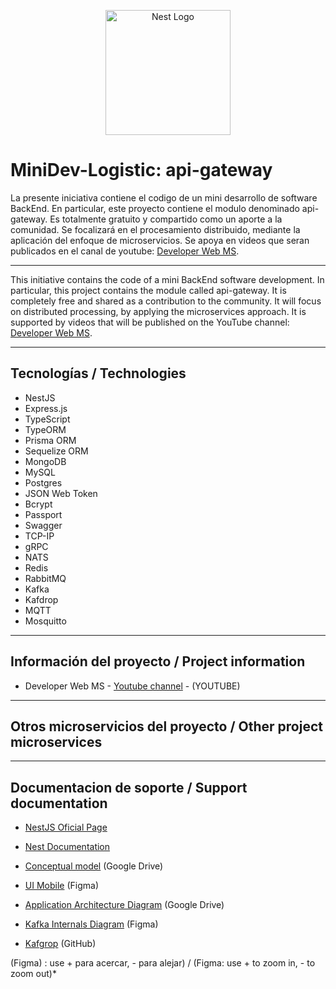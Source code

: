 <p align="center">
  <a href="http://nestjs.com/" target="blank"><img src="https://nestjs.com/img/logo-small.svg" width="200" alt="Nest Logo" /></a>
</p>

# MiniDev-Logistic:  api-gateway

La presente iniciativa contiene el codigo de un mini desarrollo de software BackEnd.
En particular, este proyecto contiene el modulo denominado api-gateway.
Es totalmente gratuito y compartido como un aporte a la comunidad. 
Se focalizará en el procesamiento distribuido, mediante la aplicación del enfoque de microservicios. 
Se apoya en videos que seran publicados en el canal de youtube:  [Developer Web MS](https://www.youtube.com/playlist?list=PLWnRJL1SdIio8TshcHJrJ6_3btfZDuz4O).

___

This initiative contains the code of a mini BackEnd software development.
In particular, this project contains the module called api-gateway.
It is completely free and shared as a contribution to the community. It will focus on distributed processing, by applying the microservices approach. 
It is supported by videos that will be published on the YouTube channel: [Developer Web MS](https://www.youtube.com/playlist?list=PLWnRJL1SdIio8TshcHJrJ6_3btfZDuz4O).

___

## Tecnologías / Technologies

* NestJS
* Express.js
* TypeScript
* TypeORM
* Prisma ORM
* Sequelize ORM
* MongoDB
* MySQL
* Postgres
* JSON Web Token
* Bcrypt
* Passport
* Swagger
* TCP-IP
* gRPC
* NATS
* Redis
* RabbitMQ
* Kafka
* Kafdrop
* MQTT
* Mosquitto

___

## Información del proyecto / Project information

* Developer Web MS - [Youtube channel](https://www.youtube.com/playlist?list=PLWnRJL1SdIio8TshcHJrJ6_3btfZDuz4O) - (YOUTUBE)

___

## Otros microservicios del proyecto / Other project microservices



___

## Documentacion de soporte / Support documentation

* [NestJS Oficial Page](https://nestjs.com/)
* [Nest Documentation](https://docs.nestjs.com)

* [Conceptual model](https://drive.google.com/file/d/1J8SP8eegLsDO6UXshc8mSwEt9JNpoYGT/view?usp=sharing) (Google Drive)
* [UI Mobile](https://www.figma.com/file/uyaK3PgTdLR0PPF6ggmqEi/LOGISTIC) (Figma)
* [Application Architecture Diagram](https://drive.google.com/file/d/1BmU9Eli3F8ZYEzie3Xy9RB_6Lpt-DPnU/view) (Google Drive)
* [Kafka Internals Diagram](https://www.figma.com/file/Qol9O1fev7oDu5zQ0xWLbx/Kafka?node-id=0%3A1) (Figma)
* [Kafgrop](https://github.com/obsidiandynamics/kafdrop) (GitHub)

(Figma) : use + para acercar, - para alejar) / (Figma: use + to zoom in, - to zoom out)*
